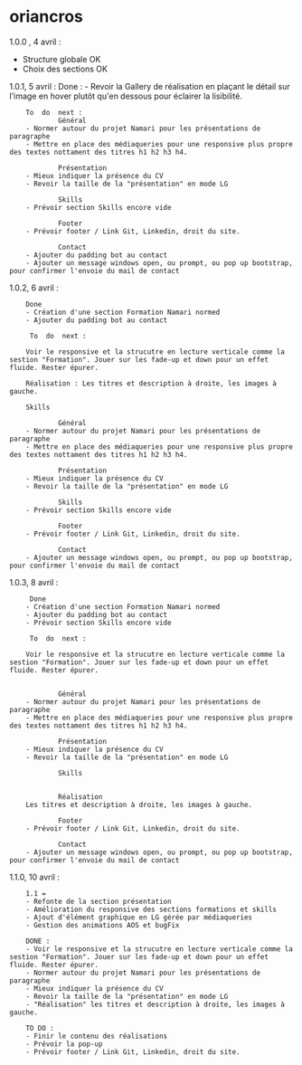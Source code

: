 # oriancros


1.0.0 , 4 avril :
- Structure  globale OK
- Choix des sections OK

1.0.1, 5 avril :
        Done :
        - Revoir la Gallery de réalisation en plaçant le détail sur l'image en hover plutôt qu'en dessous pour éclairer la lisibilité.

        To  do  next :
                Général
        - Normer autour du projet Namari pour les présentations de paragraphe
        - Mettre en place des médiaqueries pour une responsive plus propre des textes nottament des titres h1 h2 h3 h4.

                Présentation
        - Mieux indiquer la présence du CV
        - Revoir la taille de la "présentation" en mode LG 
                
                Skills
        - Prévoir section Skills encore vide
                
                Footer
        - Prévoir footer / Link Git, Linkedin, droit du site.
                
                Contact
        - Ajouter du padding bot au contact
        - Ajouter un message windows open, ou prompt, ou pop up bootstrap, pour confirmer l'envoie du mail de contact
        
1.0.2, 6 avril :
        
        Done
        - Création d'une section Formation Namari normed
        - Ajouter du padding bot au contact

         To  do  next :

        Voir le responsive et la strucutre en lecture verticale comme la sestion "Formation". Jouer sur les fade-up et down pour un effet fluide. Rester épurer.

        Réalisation : Les titres et description à droite, les images à gauche.

        Skills

                Général
        - Normer autour du projet Namari pour les présentations de paragraphe
        - Mettre en place des médiaqueries pour une responsive plus propre des textes nottament des titres h1 h2 h3 h4.

                Présentation
        - Mieux indiquer la présence du CV
        - Revoir la taille de la "présentation" en mode LG 
                
                Skills
        - Prévoir section Skills encore vide
                
                Footer
        - Prévoir footer / Link Git, Linkedin, droit du site.
                
                Contact
        - Ajouter un message windows open, ou prompt, ou pop up bootstrap, pour confirmer l'envoie du mail de contact

1.0.3, 8 avril : 

         Done
        - Création d'une section Formation Namari normed
        - Ajouter du padding bot au contact
        - Prévoir section Skills encore vide

         To  do  next :

        Voir le responsive et la strucutre en lecture verticale comme la sestion "Formation". Jouer sur les fade-up et down pour un effet fluide. Rester épurer.


                Général
        - Normer autour du projet Namari pour les présentations de paragraphe
        - Mettre en place des médiaqueries pour une responsive plus propre des textes nottament des titres h1 h2 h3 h4.

                Présentation
        - Mieux indiquer la présence du CV
        - Revoir la taille de la "présentation" en mode LG 

                Skills
                
                
                Réalisation
        Les titres et description à droite, les images à gauche.

                Footer
        - Prévoir footer / Link Git, Linkedin, droit du site.
                
                Contact
        - Ajouter un message windows open, ou prompt, ou pop up bootstrap, pour confirmer l'envoie du mail de contact

1.1.0, 10 avril :

        1.1 = 
        - Refonte de la section présentation
        - Amélioration du responsive des sections formations et skills
        - Ajout d'élément graphique en LG gérée par médiaqueries
        - Gestion des animations AOS et bugFix

        DONE : 
        - Voir le responsive et la strucutre en lecture verticale comme la sestion "Formation". Jouer sur les fade-up et down pour un effet fluide. Rester épurer.
        - Normer autour du projet Namari pour les présentations de paragraphe
        - Mieux indiquer la présence du CV
        - Revoir la taille de la "présentation" en mode LG 
        - "Réalisation" les titres et description à droite, les images à gauche.

        TO DO :
        - Finir le contenu des réalisations
        - Prévoir la pop-up 
        - Prévoir footer / Link Git, Linkedin, droit du site.
